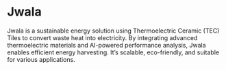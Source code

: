 # Jwala
Jwala is a sustainable energy solution using Thermoelectric Ceramic (TEC) Tiles to convert waste heat into electricity. By integrating advanced thermoelectric materials and AI-powered performance analysis, Jwala enables efficient energy harvesting. It’s scalable, eco-friendly, and suitable for various applications.
